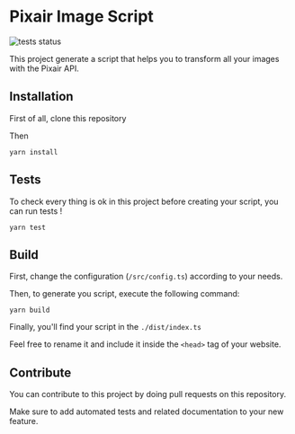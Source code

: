 # Pixair Image Script

![tests status](https://github.com/pixair/pixair-image/actions/workflows/tests.yml/badge.svg)

This project generate a script that helps you to transform all your images with the Pixair API.

## Installation

First of all, clone this repository

Then

```
yarn install
```

## Tests

To check every thing is ok in this project before creating your script, you can run tests !

```
yarn test
```

## Build

First, change the configuration (`/src/config.ts`) according to your needs.

Then, to generate you script, execute the following command:

```
yarn build
```

Finally, you'll find your script in the `./dist/index.ts`

Feel free to rename it and include it inside the `<head>` tag of your website.

## Contribute

You can contribute to this project by doing pull requests on this repository.

Make sure to add automated tests and related documentation to your new feature.
